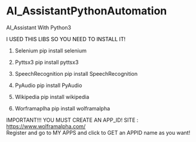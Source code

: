 # AI_AssistantPythonAutomation
AI_Assistant With Python3


<font color="black">I USED THIS LIBS SO YOU NEED TO INSTALL IT!</font>
1. Selenium
pip install selenium

2. Pyttsx3
pip install pyttsx3

3. SpeechRecognition
pip install SpeechRecognition

4. PyAudio
pip install PyAudio

5. Wikipedia
pip install wikipedia

6. Worframaplha
pip install wolframalpha

IMPORTANT!!! YOU MUST CREATE AN APP_ID! 
SITE : https://www.wolframalpha.com/ <br>
Register and go to MY APPS  and click to GET an APPID name as you want!
